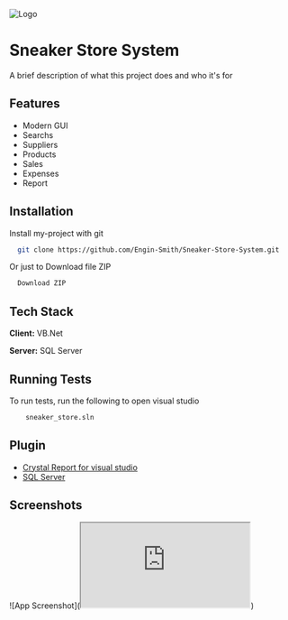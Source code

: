 
![Logo](https://www.pngegg.com/en/png-zzrvd)


#  Sneaker Store System

A brief description of what this project does and who it's for


## Features

- Modern GUI
- Searchs
- Suppliers
- Products
- Sales
- Expenses
- Report


## Installation

Install my-project with git

```bash
  git clone https://github.com/Engin-Smith/Sneaker-Store-System.git
```
Or just to Download file ZIP 

```bash
  Download ZIP
```
## Tech Stack

**Client:** VB.Net

**Server:** SQL Server


## Running Tests

To run tests, run the following to open visual studio

```bash
    sneaker_store.sln
```


## Plugin

 - [Crystal Report for visual studio](https://www.sap.com/products/technology-platform/crystal-reports.html#try-now)
 - [SQL Server ](https://www.microsoft.com/en-us/sql-server/sql-server-downloads)


## Screenshots

![App Screenshot](<iframe src="https://docs.google.com/document/d/e/2PACX-1vQvb261GdUbCtJpy_-rb5FzdMjQ3O-D2ph398oR8eZcMHcCt59FRUGqNQwqbIdAKq8ulJpqzfhiXirv/pub?embedded=true"></iframe>)

